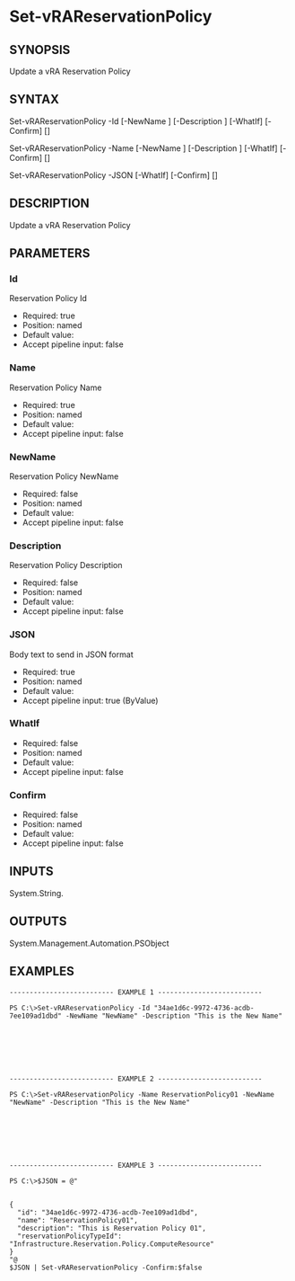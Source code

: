 # Set-vRAReservationPolicy

## SYNOPSIS
    
Update a vRA Reservation Policy

## SYNTAX
 Set-vRAReservationPolicy -Id <String> [-NewName <String>] [-Description <String>] [-WhatIf] [-Confirm] [<CommonParameters>] Set-vRAReservationPolicy -Name <String> [-NewName <String>] [-Description <String>] [-WhatIf] [-Confirm] [<CommonParameters>] Set-vRAReservationPolicy -JSON <String> [-WhatIf] [-Confirm] [<CommonParameters>]    

## DESCRIPTION

Update a vRA Reservation Policy

## PARAMETERS


### Id

Reservation Policy Id

* Required: true
* Position: named
* Default value: 
* Accept pipeline input: false

### Name

Reservation Policy Name

* Required: true
* Position: named
* Default value: 
* Accept pipeline input: false

### NewName

Reservation Policy NewName

* Required: false
* Position: named
* Default value: 
* Accept pipeline input: false

### Description

Reservation Policy Description

* Required: false
* Position: named
* Default value: 
* Accept pipeline input: false

### JSON

Body text to send in JSON format

* Required: true
* Position: named
* Default value: 
* Accept pipeline input: true (ByValue)

### WhatIf


* Required: false
* Position: named
* Default value: 
* Accept pipeline input: false

### Confirm


* Required: false
* Position: named
* Default value: 
* Accept pipeline input: false

## INPUTS

System.String.

## OUTPUTS

System.Management.Automation.PSObject

## EXAMPLES
```
-------------------------- EXAMPLE 1 --------------------------

PS C:\>Set-vRAReservationPolicy -Id "34ae1d6c-9972-4736-acdb-7ee109ad1dbd" -NewName "NewName" -Description "This is the New Name"







-------------------------- EXAMPLE 2 --------------------------

PS C:\>Set-vRAReservationPolicy -Name ReservationPolicy01 -NewName "NewName" -Description "This is the New Name"







-------------------------- EXAMPLE 3 --------------------------

PS C:\>$JSON = @"


{
  "id": "34ae1d6c-9972-4736-acdb-7ee109ad1dbd",
  "name": "ReservationPolicy01",
  "description": "This is Reservation Policy 01",
  "reservationPolicyTypeId": "Infrastructure.Reservation.Policy.ComputeResource"
}
"@
$JSON | Set-vRAReservationPolicy -Confirm:$false
```

